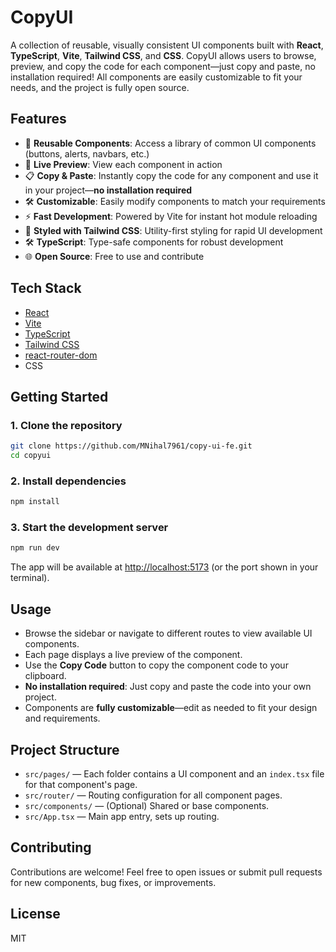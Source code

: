 # CopyUI

A collection of reusable, visually consistent UI components built with **React**, **TypeScript**, **Vite**, **Tailwind CSS**, and **CSS**. CopyUI allows users to browse, preview, and copy the code for each component—just copy and paste, no installation required! All components are easily customizable to fit your needs, and the project is fully open source.

## Features

- 🧩 **Reusable Components**: Access a library of common UI components (buttons, alerts, navbars, etc.)
- 👀 **Live Preview**: View each component in action
- 📋 **Copy & Paste**: Instantly copy the code for any component and use it in your project—**no installation required**
- 🛠️ **Customizable**: Easily modify components to match your requirements
- ⚡ **Fast Development**: Powered by Vite for instant hot module reloading
- 🎨 **Styled with Tailwind CSS**: Utility-first styling for rapid UI development
- 🛠️ **TypeScript**: Type-safe components for robust development
- 🌐 **Open Source**: Free to use and contribute

## Tech Stack

- [React](https://react.dev/)
- [Vite](https://vitejs.dev/)
- [TypeScript](https://www.typescriptlang.org/)
- [Tailwind CSS](https://tailwindcss.com/)
- [react-router-dom](https://reactrouter.com/)
- CSS

## Getting Started

### 1. Clone the repository

```bash
git clone https://github.com/MNihal7961/copy-ui-fe.git
cd copyui
```

### 2. Install dependencies

```bash
npm install
```

### 3. Start the development server

```bash
npm run dev
```

The app will be available at [http://localhost:5173](http://localhost:5173) (or the port shown in your terminal).

## Usage

- Browse the sidebar or navigate to different routes to view available UI components.
- Each page displays a live preview of the component.
- Use the **Copy Code** button to copy the component code to your clipboard.
- **No installation required**: Just copy and paste the code into your own project.
- Components are **fully customizable**—edit as needed to fit your design and requirements.

## Project Structure

- `src/pages/` — Each folder contains a UI component and an `index.tsx` file for that component's page.
- `src/router/` — Routing configuration for all component pages.
- `src/components/` — (Optional) Shared or base components.
- `src/App.tsx` — Main app entry, sets up routing.

## Contributing

Contributions are welcome! Feel free to open issues or submit pull requests for new components, bug fixes, or improvements.

## License

MIT
